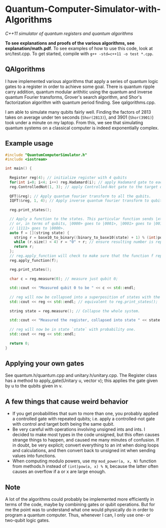 # Quantum-Computer-Simulator-with-Algorithms
*C++11 simulator of quantum registers and quantum algorithms*

**To see explanations and proofs of the various algorithms, see explanation/math.pdf**. To see examples of how to use this code, look at src/test.cpp. To get started, compile with `g++ -std=c++11 -o test *.cpp`.

## QAlgorithms

I have implemented various algorithms that apply a series of quantum logic gates to a register in order to achieve some goal. There is quantum ripple carry addition, quantum modular arithitic using the quantum and inverse quantum Fourier transforms, Grover's search algorithm, and Shor's factorization algorithm with quantum period finding. See qalgorithms.cpp.

I am able to simulate many qubits fairly well. Finding the factors of 2813 takes on average under ten seconds (`Shor(2813)`), and 3901 (`Shor(3901)`) took under a minute on my laptop. From this, we see that simulating quantum systems on a classical computer is indeed exponentially complex.

## Example usage

```C++
#include "QuantumComputerSimulator.h"
#include <iostream>

int main() {
  
  Register reg(4); // initialize register with 4 qubits
  for(int i=0; i<4; i++) reg.Hadamard(i); // apply Hadamard gate to each qubit
  reg.ControlledNot(1, 3); // apply Controlled-Not gate to the target qubit 3 with control qubit 1
  
  QFT(&reg); // Apply quantum fourier transform to all the qubits.
  IQFT(&reg, 1, 4); // Apply inverse quantum fourier transform to qubits 1 through 3 (4 is non inclusive)
  
  reg.print_states();

  // Apply a function to the states. This particular function sends |x> to |x+1 mod 16>
  // or, in terms of qubits, |0000> goes to |0001>, |0001> goes to |0010>, ...
  // |1111> goes to |0000>.
  auto f = [](string state) {
    string r = base10_to_binary((binary_to_base10(state) + 1) % (int)pow(2, 4));
    while (r.size() < 4) r = "0" + r; // ensure resulting number is represented with 4 qubits
    return r;
  };
  // reg.apply_function will check to make sure that the function f represents a unitary transformation.
  reg.apply_function(f);

  reg.print_states();
  
  char c = reg.measure(0); // measure just qubit 0;
  
  std::cout << "Measured qubit 0 to be " << c << std::endl;
  
  // reg will now be collapsed into a superposition of states with the zeroth qubit being equal to c.
  std::cout << reg << std::endl; // equivalent to reg.print_states();
  
  string state = reg.measure(); // Collapse the whole system.
  
  std::cout << "Measured the register, collapsed into state " << state << std::endl;
  
  // reg will now be in state `state` with probability one.
  std::cout << reg << std::endl;
  
  return 0;
}
```

## Applying your own gates

See quantum.h/quantum.cpp and unitary.h/unitary.cpp. The Register class has a method to apply_gate(Unitary u, vector<int> v); this applies the gate given by u to the qubits given in v.
  
## A few things that cause weird behavior

* If you get probabilities that sum to more than one, you probably applied a controlled gate with repeated qubits; i.e. apply a controlled-not gate with control and target both being the same qubit.
* Be very careful with operations involving unsigned ints and ints. I decided to make most types in the code unsigned, but this often causes strange things to happen, and caused me many minutes of confusion. If in doubt, be very explicit; convert everything to an int when doing loops and calculations, and then convert back to unsigned int when sending values into functions.
* When computing modulo powers, use my `mod_power(a, x, N)` function from methods.h instead of `(int)pow(a, x) % N`, because the latter often causes an overflow if a or x are large enough.

## Note

A lot of the algorithms could probably be implemented more efficiently in terms of the code, maybe by combining gates or qubit operations. But for me the point was to understand what one would physically do in order to program a quantum computer. Thus, whenever I can, I only use one- or two-qubit logic gates.
